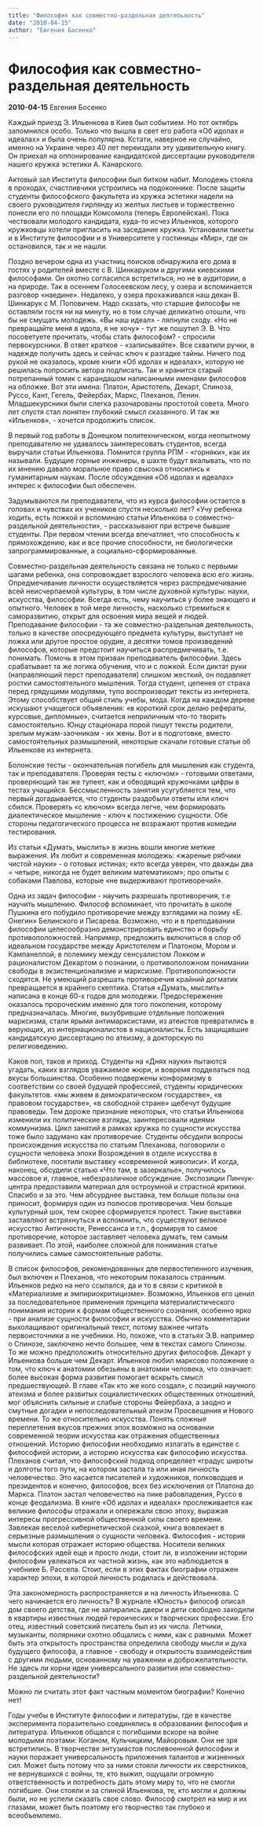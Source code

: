 ```yaml
---
title: "Философия как совместно-раздельная деятельность"
date: "2010-04-15"
author: "Евгения Босенко"
---
```


# Философия как совместно-раздельная деятельность

**2010-04-15** Евгения Босенко

Каждый приезд Э. Ильенкова в Киев был событием. Но тот октябрь запомнился особо. Только что вышла в свет его работа «Об идолах и идеалах» и была очень популярна. Кстати, наверное не случайно, именно на Украине через 40 лет переиздали эту удивительную книгу. Он приехал на оппонирование кандидатской диссертации руководителя нашего кружка эстетики А. Канарского.

Актовый зал Института философии был битком набит. Молодежь стояла в проходах, счастливчики устроились на подоконнике. После защиты студенты философского факультета из кружка эстетики надели на своего руководителя гирлянду из желтых листьев и торжественно понесли его по площади Комсомола (теперь Европейская). Пока чествовали молодого кандидата, куда-то исчез Ильенков, которого кружковцы хотели пригласить на заседание кружка. Установили пикеты и в Институте философии и в Университете у гостиницы «Мир», где он остановился, так и не нашли.

Поздно вечером одна из участниц поисков обнаружила его дома в гостях у родителей вместе с В. Шинкаруком и другими киевскими философами. Он охотно согласился встретиться, но не в аудитории, а на природе. Так в осеннем Голосеевском лесу, у озера и вспоминается разговор «наедине». Недалеко, у озера прохаживался наш декан В. Шинкарук с М. Поповичем. Надо сказать, что старшие философы не оставляли гостя ни на минуту, но в том случае деликатно отошли, что бы не смущать молодежь. «Вы наш идеал» - ляпнули сходу. «Но не превращайте меня в идола, я не хочу» - тут же пошутил Э. В. Что посоветуете прочитать, чтобы стать философом? - спросили первокурсники. В ответ краткое - «записывайте». Все схватили ручки, в надежде получить здесь и сейчас ключ к разгадке тайны. Ничего под рукой не оказалось, кроме книги «Об идолах и идеалах», которую не решилась попросить автора подписать. Так и хранится старый потрепанный томик с карандашом написанными именами философов на обложке. Вот эти имена: Платон, Аристотель, Декарт, Спиноза, Руссо, Кант, Гегель, Фейербах, Маркс, Плеханов, Ленин. Младшекурсники были слегка разочарованы простотой совета. Много лет спустя стал понятен глубокий смысл сказанного. И так же «Ильенков», - хочется продолжить список.

В первый год работы в Донецком политехническом, когда неопытному преподавателю не удавалось заинтересовать студентов, всегда выручали статьи Ильенкова. Помнится группа РПМ - «горняки», как их называли. Будущие горные инженеры, в шахте будут вкалывать, что по их мнению давало моральное право свысока относились к гуманитарным наукам. После обсуждения «Об идолах и идеалах» интерес к философии был обеспечен.

Задумываются ли преподаватели, что из курса философии остается в головах и чувствах их учеников спустя несколько лет? «Учу ребенка ходить, есть ложкой и вспоминаю статьи Ильенкова о совместно-раздельной деятельности», - рассказывают при встрече бывшие студенты. При первом чтении всегда впечатляет, что способность к прямохождению, как и все прочие способности, не биологически запрограммированные, а социально-сформированные.

Совместно-раздельная деятельность связана не только с первыми шагами ребенка, она сопровождает взрослого человека всю его жизнь. Опредмечивание личности осуществляется через распредмечивание всей неисчерпаемой культуры, в том числе духовной культуры: науки, искусства, философии. Всегда есть, чему научиться у более знающего и опытного. Человек в той мере личность, насколько стремиться к саморазвитию, открыт для освоения мира вещей и людей. Преподавание философии - та же совместно-раздельная деятельность, только в качестве опосредующего предмета культуры, выступает не ложка или другое простое орудие, а десятки томов произведений философов, которые предстоит научиться распредмечивать, т.е. понимать. Помочь в этом призван преподаватель философии. Здесь срабатывает та же логика обучения, что и с ложкой. Если диктат руки (направляющий перст преподавателя) слишком жесткий, он подавляет ростки самостоятельного мышления. Тогда студент, цепенея от страха перед грядущими модулями, тупо воспроизводит тексты из интернета. Этому способствует общий стиль учебы, мода. Когда на каждом дереве искушают учащегося объявления: «в короткий срок делаю рефераты, курсовые, дипломные», считается неприличным что-то творить самостоятельно. Юнцу стационара порой пишут тексты родители, зрелым мужам-заочникам - их жены. Вот и в подготовке, вместо самостоятельных размышлений, некоторые скачали готовые статьи об Ильенкове из интернета.

Болонские тесты - окончательная погибель для мышления как студента, так и преподавателя. Проверяя тесты с «ключом» - готовыми ответами, проверяющий так же тупеет, как и обводящий кружочками цифры в тестах учащийся. Бессмысленность занятия усугубляется тем, что первый догадывается, что студенты раздобыли ответы или ключ сбился. Проверять «с ключом» всегда легче, чем формировать диалектическое мышление - ключ к постижению сущности. Обе стороны педагогического процесса не возражают против комедии тестирования.

Из статьи «Думать, мыслить» в жизнь вошли многие меткие выражения. Их любит и современная молодежь: «жареные рябчики чистой науки» - о готовых истинах; «кто всегда уверен, что дважды два = четыре, никогда не будет великим математиком»; про опыты с собаками Павлова, которые «не выдерживают противоречий».

Одна из задач философии - научить разрешать противоречия, т.е научить мышлению. Философ вспоминает, что прочитать в школе Пушкина его побудило противоречие между взглядами на поэму «Е. Онегин» Белинского и Писарева. Возможно, что и в преподавании философии целесообразно демонстрировать единство и борьбу противоположностей. Например, предложить включиться в спор об идеальном государстве между Аристотелем и Платоном, Мором и Кампанеллой, в полемику между сенсуалистом Локком и рационалистом Декартом о познании, о противоположном понимании свободы в экзистенционализме и марксизме. Противоположности сходятся. Не умеющий разрешать противоречия крайний догматик превращается в крайнего скептика. Статья «Думать, мыслить» написана в конце 60-х годов для молодежи. Предостережение оказалось пророческим именно для того поколения, которому предназначалась. Многие, вызубрившие отдельные положения марксизма, стали ярыми антимарксистами, из атеистов превратились в верующих, из интернационалистов в националисты. Есть защищавшие кандидатскую диссертацию по атеизму, а докторскую по религиоведению.

Каков поп, таков и приход. Студенты на «Днях науки» пытаются угадать, каких взглядов уважаемое жюри, и вовремя подделаться под вкусы большинства. Особенно подвержены конформизму в соответствии со своей будущей профессией, студенты юридических факультетов. «мы живем в демократическом государстве», «в правовом государстве», «в свободной стране» щебечут будущие правоведы. Тем дороже признание некоторых, что статьи Ильенкова изменили их политические взгляды, заинтересовали идеями коммунизма. Цикл занятий в рамках кружка по сущности искусства тоже было задумано как противоречие. Студенты обсудили вопросы происхождения искусства по статьям Плеханова, поговорили о сущности человека эпохи Возрождения в отделе искусства в библиотеке, посетили выставку «современной живописи». И когда, наконец, обсудили статью «Что там, в зазеркалье», получилось массовое и, главное, небезразличное обсуждение. Экспозиции Пинчук-центра предоставили материал для остроумной и страстной критики. Спасибо и за это. Чем абсурднее выставка, тем больше пользы она приносит, формируя один из полюсов противоречия. Чем больше культурный шок, тем скорее сформируется протест. Такие выставки заставляют встряхнуться и вспомнить, что существуют великое искусство Античности, Ренессанса и т.п., формируя то самое противоречие, которое заставляет человека думать, тем самым развивает. По этой, наиболее сложной для понимания статье получились самые самостоятельные работы.

В список философов, рекомендованных для первостепенного изучения, был включен и Плеханов, что некоторым показалось странным. Ильенков редко на него ссылался, да и то в связи с критикой в «Материализме и эмпириокритицизме». Возможно, Ильенков его ценил за последовательное применения принципа материалистического понимания истории к формам общественного сознания, особенно ярко - при анализе сущности философии и искусства. Обычно комментарии выхолащивают оригинальный текст, потому важнее читать первоисточники а не учебники. Но, похоже, что в статьях Э.В. например о Спинозе, заключено нечто большее, чем в текстах самого Спинозы. То же можно предположить относительно других философов. Декарт у Ильенкова больше чем Декарт. Ильенков любил марксово положение о том, что ключ к анатомии обезьяны в анатомии человека, что означает: более высокая форма развития помогает вскрыть смысл предшествующей. В главе «Так кто же кого создал», с позиций научного атеизма и более развитых социалистических общественных отношений, мог объяснить сильные и слабые стороны Фейербаха, а заодно и смутные догадки и непоследовательный атеизм Просвещения и Нового времени. То же относительно искусства. Понять сложные переплетения вкусов прежних эпох возможно на основании современной теории искусства как отражения общественных отношений. Историю философии необходимо излагать в единстве с философией истории, а историю искусства как философию искусства. Плеханов считал, что философский подход определяет «градус широты и долготы того пути, на котором застала та или иная личность человечество. Это касается писателей и художников, полководцев и президентов и конечно, философов, всех без исключения от Платона до Маркса. Платон застал человечество на пике рабовладения, Руссо в конце феодализма. В книге «Об идолах и идеалах» прослеживается как великие философы отражали и опережали свою эпоху, выражая интересы прогрессивной общественной силы своего времени. Завлекая веселой кибернетической сказкой, книга вовлекает в серьезные размышления о сущности человека. Философия - история мысли которая отражает историю общества. Носители великих философских идей еще и просто люди, стоит ли, в изложении истории философии увлекаться их частной жизнь, как это наблюдается в учебнике Б. Рассела. Стоит, если в этих фактах биографии отражен характер эпохи, в которой личность родилась и действовала.

Эта закономерность распространяется и на личность Ильенкова. С чего начинается его личность? В журнале «Юность» философ описал дом своего детства, где не запирались двери и дети свободно заходили в квартиры известных людей героических и творческих профессии. Его отец, известный советский писатель был из их числа. Летчики, музыканты, полярники охотно общались с ними, как с равными. Может быть эта открытость пространства определила свободу мысли и духа будущего философа, а главное - свободу и открытость взаимодействия с другими людьми, основанному на уважении и доброжелательности. Не здесь ли корни идеи универсального развития или совместно-раздельной деятельности?

Можно ли считать этот факт частным моментом биографии? Конечно нет!

Годы учебы в Институте философии и литературы, где в качестве эксперимента поразительно соединялись в образовании философия и литература. Ильенков общался с погибшими вскоре на войне молодыми поэтами: Коганом, Кульчицким, Майоровым. Они не зря встретились. В творчестве энтузиастов послевоенной философии и науки поражает универсальность приложения талантов и жизненных сил. Может быть потому что за ними стояли личности их сверстников, не вернувшихся с войны, те, кто выжил, ощущали огромную ответственность и потребность дать этому миру то, что не смогли погибшие. Они стояли и за спиной Ильенкова, те, кто могли и должны были, но не успели сказать свое слово. Философ смотрел на мир и их глазами, может быть поэтому его творчество так глубоко и всеобъемлемо.